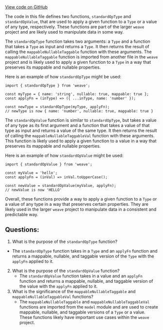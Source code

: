 [View code on GitHub](https://github.com/wandb/weave/weave-js/src/core/ops/helpers.ts)

The code in this file defines two functions, `standardOpType` and `standardOpValue`, that are used to apply a given function to a `Type` or a value of any type, respectively. These functions are part of the larger `weave` project and are likely used to manipulate data in some way.

The `standardOpType` function takes two arguments: a `Type` and a function that takes a `Type` as input and returns a `Type`. It then returns the result of calling the `mappableNullableTaggable` function with these arguments. The `mappableNullableTaggable` function is imported from another file in the `weave` project and is likely used to apply a given function to a `Type` in a way that preserves its mappable and nullable properties.

Here is an example of how `standardOpType` might be used:

```
import { standardOpType } from 'weave';

const myType = { name: 'string', nullable: true, mappable: true };
const applyFn = (inType) => ({ ...inType, name: 'number' });

const newType = standardOpType(myType, applyFn);
// newType is now { name: 'number', nullable: true, mappable: true }
```

The `standardOpValue` function is similar to `standardOpType`, but takes a value of any type as its first argument and a function that takes a value of that type as input and returns a value of the same type. It then returns the result of calling the `mappableNullableTaggableVal` function with these arguments. This function is likely used to apply a given function to a value in a way that preserves its mappable and nullable properties.

Here is an example of how `standardOpValue` might be used:

```
import { standardOpValue } from 'weave';

const myValue = 'hello';
const applyFn = (inVal) => inVal.toUpperCase();

const newValue = standardOpValue(myValue, applyFn);
// newValue is now 'HELLO'
```

Overall, these functions provide a way to apply a given function to a `Type` or a value of any type in a way that preserves certain properties. They are likely used in the larger `weave` project to manipulate data in a consistent and predictable way.
## Questions: 
 1. What is the purpose of the `standardOpType` function?
   - The `standardOpType` function takes in a `Type` and an `applyFn` function and returns a mappable, nullable, and taggable version of the `Type` with the `applyFn` applied to it.
2. What is the purpose of the `standardOpValue` function?
   - The `standardOpValue` function takes in a value and an `applyFn` function and returns a mappable, nullable, and taggable version of the value with the `applyFn` applied to it.
3. What is the significance of the `mappableNullableTaggable` and `mappableNullableTaggableVal` functions?
   - The `mappableNullableTaggable` and `mappableNullableTaggableVal` functions are imported from the `model` module and are used to create mappable, nullable, and taggable versions of a `Type` or a value. These functions likely have important use cases within the `weave` project.